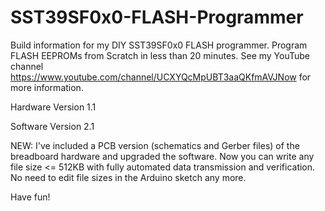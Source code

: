 # SST39SF0x0-FLASH-Programmer

Build information for my DIY SST39SF0x0 FLASH programmer. Program FLASH EEPROMs from Scratch in less than 20 minutes.
See my YouTube channel https://www.youtube.com/channel/UCXYQcMpUBT3aaQKfmAVJNow for more information.

Hardware Version 1.1

Software Version 2.1

NEW: I've included a PCB version (schematics and Gerber files) of the breadboard hardware and upgraded the software. Now you can write any file size <= 512KB with fully automated data transmission and verification. No need to edit file sizes in the Arduino sketch any more.

Have fun!

